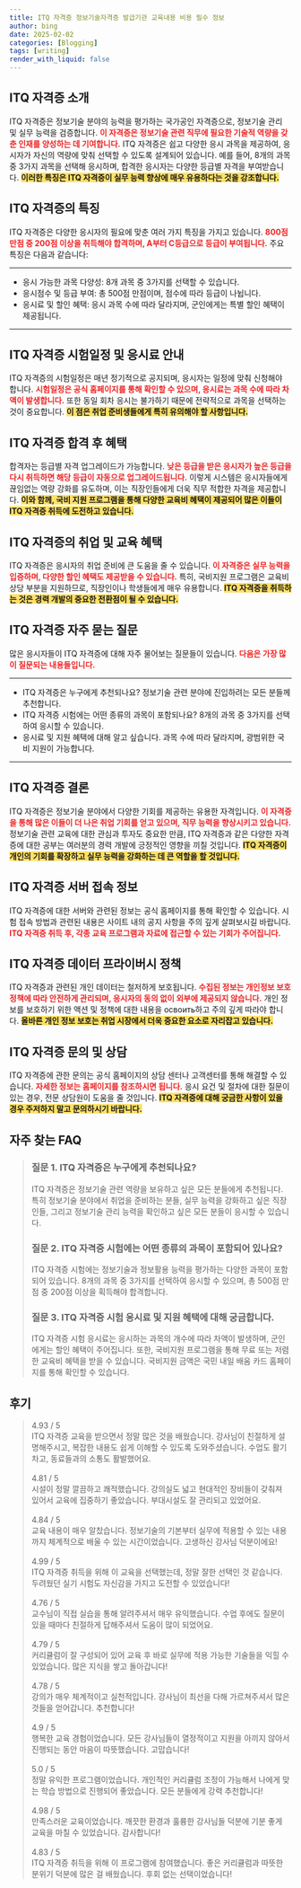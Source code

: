 ```yaml
---
title: ITQ 자격증 정보기술자격증 발급기관 교육내용 비용 필수 정보
author: bing
date: 2025-02-02
categories: [Blogging]
tags: [writing]
render_with_liquid: false
---
```



<h2 id='ITQ_자격증_소개'>ITQ 자격증 소개</h2>

<p>ITQ 자격증은 정보기술 분야의 능력을 평가하는 국가공인 자격증으로, 정보기술 관리 및 실무 능력을 검증합니다. <b><span style="color: #ee2323;">이 자격증은 정보기술 관련 직무에 필요한 기술적 역량을 갖춘 인재를 양성하는 데 기여합니다.</span></b> ITQ 자격증은 쉽고 다양한 응시 과목을 제공하여, 응시자가 자신의 역량에 맞춰 선택할 수 있도록 설계되어 있습니다. 예를 들어, 8개의 과목 중 3가지 과목을 선택해 응시하며, 합격한 응시자는 다양한 등급별 자격을 부여받습니다. <b><span style="background-color: #ffe066;">이러한 특징은 ITQ 자격증이 실무 능력 향상에 매우 유용하다는 것을 강조합니다.</span></b></p>

<h2 id='ITQ_자격증_특징'>ITQ 자격증의 특징</h2>

<p>ITQ 자격증은 다양한 응시자의 필요에 맞춘 여러 가지 특징을 가지고 있습니다. <b><span style="color: #ee2323;">800점 만점 중 200점 이상을 취득해야 합격하며, A부터 C등급으로 등급이 부여됩니다.</span></b> 주요 특징은 다음과 같습니다:</p>

<hr />

<ul>
    <li>응시 가능한 과목 다양성: 8개 과목 중 3가지를 선택할 수 있습니다.</li>
    <li>응시점수 및 등급 부여: 총 500점 만점이며, 점수에 따라 등급이 나뉩니다.</li>
    <li>응시료 및 할인 혜택: 응시 과목 수에 따라 달라지며, 군인에게는 특별 할인 혜택이 제공됩니다.</li>
</ul>

<hr />

<h2 id='ITQ_자격증_시험일정'>ITQ 자격증 시험일정 및 응시료 안내</h2>

<p>ITQ 자격증의 시험일정은 매년 정기적으로 공지되며, 응시자는 일정에 맞춰 신청해야 합니다. <b><span style="color: #ee2323;">시험일정은 공식 홈페이지를 통해 확인할 수 있으며, 응시료는 과목 수에 따라 차액이 발생합니다.</span></b> 또한 동일 회차 응시는 불가하기 때문에 전략적으로 과목을 선택하는 것이 중요합니다. <b><span style="background-color: #ffe066;">이 점은 취업 준비생들에게 특히 유의해야 할 사항입니다.</span></b></p>

<h2 id='ITQ_자격증_합격후_혜택'>ITQ 자격증 합격 후 혜택</h2>

<p>합격자는 등급별 자격 업그레이드가 가능합니다. <b><span style="color: #ee2323;">낮은 등급을 받은 응시자가 높은 등급을 다시 취득하면 해당 등급이 자동으로 업그레이드됩니다.</span></b> 이렇게 시스템은 응시자들에게 끊임없는 역량 강화를 유도하며, 이는 직장인들에게 더욱 직무 적합한 자격을 제공합니다. <b><span style="background-color: #ffe066;">이와 함께, 국비 지원 프로그램을 통해 다양한 교육비 혜택이 제공되어 많은 이들이 ITQ 자격증 취득에 도전하고 있습니다.</span></b></p>

<h2 id='ITQ_자격증_취업_및_교육혜택'>ITQ 자격증의 취업 및 교육 혜택</h2>

<p>ITQ 자격증은 응시자의 취업 준비에 큰 도움을 줄 수 있습니다. <b><span style="color: #ee2323;">이 자격증은 실무 능력을 입증하며, 다양한 할인 혜택도 제공받을 수 있습니다.</span></b> 특히, 국비지원 프로그램은 교육비 상당 부분을 지원하므로, 직장인이나 학생들에게 매우 유용합니다. <b><span style="background-color: #ffe066;">ITQ 자격증을 취득하는 것은 경력 개발의 중요한 전환점이 될 수 있습니다.</span></b></p>

<h2 id='ITQ_자격증_자주_묻는_질문'>ITQ 자격증 자주 묻는 질문</h2>

<p>많은 응시자들이 ITQ 자격증에 대해 자주 물어보는 질문들이 있습니다. <b><span style="color: #ee2323;">다음은 가장 많이 질문되는 내용들입니다.</span></b></p>

<hr />

<ul>
    <li>ITQ 자격증은 누구에게 추천되나요? 정보기술 관련 분야에 진입하려는 모든 분들께 추천합니다.</li>
    <li>ITQ 자격증 시험에는 어떤 종류의 과목이 포함되나요? 8개의 과목 중 3가지를 선택하여 응시할 수 있습니다.</li>
    <li>응시료 및 지원 혜택에 대해 알고 싶습니다. 과목 수에 따라 달라지며, 광범위한 국비 지원이 가능합니다.</li>
</ul>

<hr />

<h2 id='ITQ_자격증_결론'>ITQ 자격증 결론</h2>

<p>ITQ 자격증은 정보기술 분야에서 다양한 기회를 제공하는 유용한 자격입니다. <b><span style="color: #ee2323;">이 자격증을 통해 많은 이들이 더 나은 취업 기회를 얻고 있으며, 직무 능력을 향상시키고 있습니다.</span></b> 정보기술 관련 교육에 대한 관심과 투자도 중요한 만큼, ITQ 자격증과 같은 다양한 자격증에 대한 공부는 여러분의 경력 개발에 긍정적인 영향을 끼칠 것입니다. <b><span style="background-color: #ffe066;">ITQ 자격증이 개인의 기회를 확장하고 실무 능력을 강화하는 데 큰 역할을 할 것입니다.</span></b></p>

<h2 id='ITQ_자격증_서버_접속'>ITQ 자격증 서버 접속 정보</h2>

<p>ITQ 자격증에 대한 서버와 관련된 정보는 공식 홈페이지를 통해 확인할 수 있습니다. 시험 접속 방법과 관련된 내용은 사이트 내의 공지 사항을 주의 깊게 살펴보시길 바랍니다. <b><span style="color: #ee2323;">ITQ 자격증 취득 후, 각종 교육 프로그램과 자료에 접근할 수 있는 기회가 주어집니다.</span></b></p>

<h2 id='ITQ_자격증_데이터_프라이버시'>ITQ 자격증 데이터 프라이버시 정책</h2>

<p>ITQ 자격증과 관련된 개인 데이터는 철저하게 보호됩니다. <b><span style="color: #ee2323;">수집된 정보는 개인정보 보호 정책에 따라 안전하게 관리되며, 응시자의 동의 없이 외부에 제공되지 않습니다.</span></b> 개인 정보를 보호하기 위한 액션 및 정책에 대한 내용을 освоить하고 주의 깊게 따라야 합니다. <b><span style="background-color: #ffe066;">올바른 개인 정보 보호는 취업 시장에서 더욱 중요한 요소로 자리잡고 있습니다.</span></b></p>

<h2 id='ITQ_자격증_문의_및_상담'>ITQ 자격증 문의 및 상담</h2>

<p>ITQ 자격증에 관한 문의는 공식 홈페이지의 상담 센터나 고객센터를 통해 해결할 수 있습니다. <b><span style="color: #ee2323;">자세한 정보는 홈페이지를 참조하시면 됩니다.</span></b> 응시 요건 및 절차에 대한 질문이 있는 경우, 전문 상담원이 도움을 줄 것입니다. <b><span style="background-color: #ffe066;">ITQ 자격증에 대해 궁금한 사항이 있을 경우 주저하지 말고 문의하시기 바랍니다.</span></b></p>


<h2 id='자주_찾는_FAQ'>자주 찾는 FAQ</h2>
<div itemscope="" itemtype="https://schema.org/FAQPage">
<blockquote>
<div itemscope="" itemprop="mainEntity" itemtype="https://schema.org/Question">
<h3 itemprop="name">질문 1. ITQ 자격증은 누구에게 추천되나요?</h3>
<div itemscope="" itemprop="acceptedAnswer" itemtype="https://schema.org/Answer">
<span itemprop="text">
<p>ITQ 자격증은 정보기술 관련 역량을 보유하고 싶은 모든 분들에게 추천됩니다. 특히 정보기술 분야에서 취업을 준비하는 분들, 실무 능력을 강화하고 싶은 직장인들, 그리고 정보기술 관리 능력을 확인하고 싶은 모든 분들이 응시할 수 있습니다.</p>
</span>
</div>
</div>
<div itemscope="" itemprop="mainEntity" itemtype="https://schema.org/Question">
<h3 itemprop="name">질문 2. ITQ 자격증 시험에는 어떤 종류의 과목이 포함되어 있나요?</h3>
<div itemscope="" itemprop="acceptedAnswer" itemtype="https://schema.org/Answer">
<span itemprop="text">
<p>ITQ 자격증 시험에는 정보기술과 정보활용 능력을 평가하는 다양한 과목이 포함되어 있습니다. 8개의 과목 중 3가지를 선택하여 응시할 수 있으며, 총 500점 만점 중 200점 이상을 획득해야 합격합니다.</p>
</span>
</div>
</div>
<div itemscope="" itemprop="mainEntity" itemtype="https://schema.org/Question">
<h3 itemprop="name">질문 3. ITQ 자격증 시험 응시료 및 지원 혜택에 대해 궁금합니다.</h3>
<div itemscope="" itemprop="acceptedAnswer" itemtype="https://schema.org/Answer">
<span itemprop="text">
<p>ITQ 자격증 시험 응시료는 응시하는 과목의 개수에 따라 차액이 발생하며, 군인에게는 할인 혜택이 주어집니다. 또한, 국비지원 프로그램을 통해 무료 또는 저렴한 교육비 혜택을 받을 수 있습니다. 국비지원 금액은 국민 내일 배움 카드 홈페이지를 통해 확인할 수 있습니다.</p>
</span>
</div>
</div>
</blockquote>
</div>
<h2 id='후기'>후기</h2>
<div itemscope itemtype="https://schema.org/Product">
  <blockquote>
  <div itemprop="review" itemscope itemtype="https://schema.org/Review">
      <div itemprop="reviewRating" itemscope itemtype="https://schema.org/Rating"> <span itemprop="ratingValue">4.93</span> / <span itemprop="bestRating">5</span> </div>
      <span itemprop="reviewBody">ITQ 자격증 교육을 받으면서 정말 많은 것을 배웠습니다. 강사님이 친절하게 설명해주시고, 복잡한 내용도 쉽게 이해할 수 있도록 도와주셨습니다. 수업도 활기차고, 동료들과의 소통도 활발했어요.</span>
  </div>
  <br>
  <div itemprop="review" itemscope itemtype="https://schema.org/Review">
      <div itemprop="reviewRating" itemscope itemtype="https://schema.org/Rating"> <span itemprop="ratingValue">4.81</span> / <span itemprop="bestRating">5</span> </div>
      <span itemprop="reviewBody">시설이 정말 깔끔하고 쾌적했습니다. 강의실도 넓고 현대적인 장비들이 갖춰져 있어서 교육에 집중하기 좋았습니다. 부대시설도 잘 관리되고 있었어요.</span>
  </div>
  <br>
  <div itemprop="review" itemscope itemtype="https://schema.org/Review">
      <div itemprop="reviewRating" itemscope itemtype="https://schema.org/Rating"> <span itemprop="ratingValue">4.84</span> / <span itemprop="bestRating">5</span> </div>
      <span itemprop="reviewBody">교육 내용이 매우 알찼습니다. 정보기술의 기본부터 실무에 적용할 수 있는 내용까지 체계적으로 배울 수 있는 시간이었습니다. 고생하신 강사님 덕분이에요!</span>
  </div>
  <br>
  <div itemprop="review" itemscope itemtype="https://schema.org/Review">
      <div itemprop="reviewRating" itemscope itemtype="https://schema.org/Rating"> <span itemprop="ratingValue">4.99</span> / <span itemprop="bestRating">5</span> </div>
      <span itemprop="reviewBody">ITQ 자격증 취득을 위해 이 교육을 선택했는데, 정말 잘한 선택인 것 같습니다. 두려웠던 실기 시험도 자신감을 가지고 도전할 수 있었습니다!</span>
  </div>
  <br>
  <div itemprop="review" itemscope itemtype="https://schema.org/Review">
      <div itemprop="reviewRating" itemscope itemtype="https://schema.org/Rating"> <span itemprop="ratingValue">4.76</span> / <span itemprop="bestRating">5</span> </div>
      <span itemprop="reviewBody">교수님이 직접 실습을 통해 알려주셔서 매우 유익했습니다. 수업 후에도 질문이 있을 때마다 친절하게 답해주셔서 도움이 많이 되었어요.</span>
  </div>
  <br>
  <div itemprop="review" itemscope itemtype="https://schema.org/Review">
      <div itemprop="reviewRating" itemscope itemtype="https://schema.org/Rating"> <span itemprop="ratingValue">4.79</span> / <span itemprop="bestRating">5</span> </div>
      <span itemprop="reviewBody">커리큘럼이 잘 구성되어 있어 교육 후 바로 실무에 적용 가능한 기술들을 익힐 수 있었습니다. 많은 지식을 쌓고 돌아갑니다!</span>
  </div>
  <br>
  <div itemprop="review" itemscope itemtype="https://schema.org/Review">
      <div itemprop="reviewRating" itemscope itemtype="https://schema.org/Rating"> <span itemprop="ratingValue">4.78</span> / <span itemprop="bestRating">5</span> </div>
      <span itemprop="reviewBody">강의가 매우 체계적이고 실천적입니다. 강사님이 최선을 다해 가르쳐주셔서 많은 것들을 얻어갑니다. 추천합니다!</span>
  </div>
  <br>
  <div itemprop="review" itemscope itemtype="https://schema.org/Review">
      <div itemprop="reviewRating" itemscope itemtype="https://schema.org/Rating"> <span itemprop="ratingValue">4.9</span> / <span itemprop="bestRating">5</span> </div>
      <span itemprop="reviewBody">행복한 교육 경험이었습니다. 모든 강사님들이 열정적이고 지원을 아끼지 않아서 진행되는 동안 마음이 따뜻했습니다. 고맙습니다!</span>
  </div>
  <br>
  <div itemprop="review" itemscope itemtype="https://schema.org/Review">
      <div itemprop="reviewRating" itemscope itemtype="https://schema.org/Rating"> <span itemprop="ratingValue">5.0</span> / <span itemprop="bestRating">5</span> </div>
      <span itemprop="reviewBody">정말 유익한 프로그램이었습니다. 개인적인 커리큘럼 조정이 가능해서 나에게 맞는 학습 방법으로 진행되어 좋았습니다. 모든 분들에게 강력 추천합니다!</span>
  </div>
  <br>
  <div itemprop="review" itemscope itemtype="https://schema.org/Review">
      <div itemprop="reviewRating" itemscope itemtype="https://schema.org/Rating"> <span itemprop="ratingValue">4.98</span> / <span itemprop="bestRating">5</span> </div>
      <span itemprop="reviewBody">만족스러운 교육이었습니다. 깨끗한 환경과 훌륭한 강사님들 덕분에 기분 좋게 교육을 마칠 수 있었습니다. 감사합니다!</span>
  </div>
  <br>
  <div itemprop="review" itemscope itemtype="https://schema.org/Review">
      <div itemprop="reviewRating" itemscope itemtype="https://schema.org/Rating"> <span itemprop="ratingValue">4.83</span> / <span itemprop="bestRating">5</span> </div>
      <span itemprop="reviewBody">ITQ 자격증 취득을 위해 이 프로그램에 참여했습니다. 좋은 커리큘럼과 따뜻한 분위기 덕분에 많은 걸 배웠습니다. 후회 없는 선택이었습니다!</span>
  </div>
  </blockquote>
</div>
